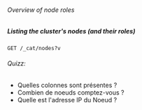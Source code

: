 ###### Overview of node roles

##### Listing the cluster's nodes (and their roles)

```
GET /_cat/nodes?v
```

###### Quizz: 

- Quelles colonnes sont présentes ?
- Combien de noeuds comptez-vous ?
- Quelle est l'adresse IP du Noeud ?
